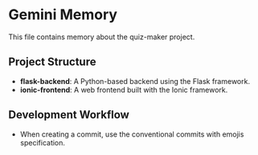 # Gemini Memory

This file contains memory about the quiz-maker project.

## Project Structure

- **flask-backend**: A Python-based backend using the Flask framework.
- **ionic-frontend**: A web frontend built with the Ionic framework.

## Development Workflow

- When creating a commit, use the conventional commits with emojis specification.

